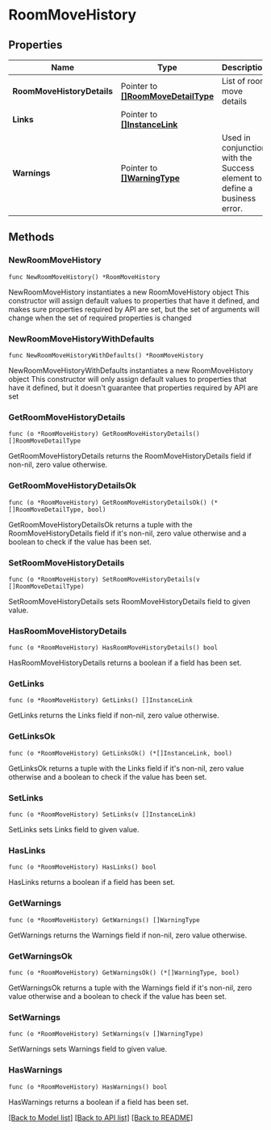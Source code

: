 # RoomMoveHistory

## Properties

Name | Type | Description | Notes
------------ | ------------- | ------------- | -------------
**RoomMoveHistoryDetails** | Pointer to [**[]RoomMoveDetailType**](RoomMoveDetailType.md) | List of room move details | [optional] 
**Links** | Pointer to [**[]InstanceLink**](InstanceLink.md) |  | [optional] 
**Warnings** | Pointer to [**[]WarningType**](WarningType.md) | Used in conjunction with the Success element to define a business error. | [optional] 

## Methods

### NewRoomMoveHistory

`func NewRoomMoveHistory() *RoomMoveHistory`

NewRoomMoveHistory instantiates a new RoomMoveHistory object
This constructor will assign default values to properties that have it defined,
and makes sure properties required by API are set, but the set of arguments
will change when the set of required properties is changed

### NewRoomMoveHistoryWithDefaults

`func NewRoomMoveHistoryWithDefaults() *RoomMoveHistory`

NewRoomMoveHistoryWithDefaults instantiates a new RoomMoveHistory object
This constructor will only assign default values to properties that have it defined,
but it doesn't guarantee that properties required by API are set

### GetRoomMoveHistoryDetails

`func (o *RoomMoveHistory) GetRoomMoveHistoryDetails() []RoomMoveDetailType`

GetRoomMoveHistoryDetails returns the RoomMoveHistoryDetails field if non-nil, zero value otherwise.

### GetRoomMoveHistoryDetailsOk

`func (o *RoomMoveHistory) GetRoomMoveHistoryDetailsOk() (*[]RoomMoveDetailType, bool)`

GetRoomMoveHistoryDetailsOk returns a tuple with the RoomMoveHistoryDetails field if it's non-nil, zero value otherwise
and a boolean to check if the value has been set.

### SetRoomMoveHistoryDetails

`func (o *RoomMoveHistory) SetRoomMoveHistoryDetails(v []RoomMoveDetailType)`

SetRoomMoveHistoryDetails sets RoomMoveHistoryDetails field to given value.

### HasRoomMoveHistoryDetails

`func (o *RoomMoveHistory) HasRoomMoveHistoryDetails() bool`

HasRoomMoveHistoryDetails returns a boolean if a field has been set.

### GetLinks

`func (o *RoomMoveHistory) GetLinks() []InstanceLink`

GetLinks returns the Links field if non-nil, zero value otherwise.

### GetLinksOk

`func (o *RoomMoveHistory) GetLinksOk() (*[]InstanceLink, bool)`

GetLinksOk returns a tuple with the Links field if it's non-nil, zero value otherwise
and a boolean to check if the value has been set.

### SetLinks

`func (o *RoomMoveHistory) SetLinks(v []InstanceLink)`

SetLinks sets Links field to given value.

### HasLinks

`func (o *RoomMoveHistory) HasLinks() bool`

HasLinks returns a boolean if a field has been set.

### GetWarnings

`func (o *RoomMoveHistory) GetWarnings() []WarningType`

GetWarnings returns the Warnings field if non-nil, zero value otherwise.

### GetWarningsOk

`func (o *RoomMoveHistory) GetWarningsOk() (*[]WarningType, bool)`

GetWarningsOk returns a tuple with the Warnings field if it's non-nil, zero value otherwise
and a boolean to check if the value has been set.

### SetWarnings

`func (o *RoomMoveHistory) SetWarnings(v []WarningType)`

SetWarnings sets Warnings field to given value.

### HasWarnings

`func (o *RoomMoveHistory) HasWarnings() bool`

HasWarnings returns a boolean if a field has been set.


[[Back to Model list]](../README.md#documentation-for-models) [[Back to API list]](../README.md#documentation-for-api-endpoints) [[Back to README]](../README.md)


